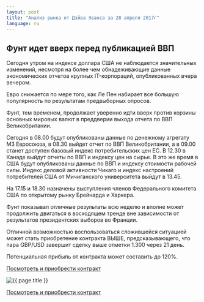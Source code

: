 ```yaml
---
layout: post
title: "Анализ рынка от Дэйва Эванса за 28 апреля 2017г"
language: ru
---
```

##  Фунт идет вверх перед публикацией ВВП

Сегодня утром на индексе доллара США не наблюдается значительных изменений, несмотря на более чем обнадеживающие данные экономических отчетов крупных IT-корпораций, опубликованных вчера вечером.

Евро снижается по мере того, как Ле Пен набирает все большую популярность по результатам предвыборных опросов.

Фунт, тем временем, продолжает уверенно идти вверх против корзины основных мировых валют в преддверии выхода отчета по ВВП Великобритании.

Сегодня в 08.00 будут опубликованы данные по денежному агрегату М3 Евросоюза, в 08.30 выйдет отчет по ВВП Великобритании, а в 09.00 станет доступен базовый индекс потребительских цен ЕС.
В 12.30 в Канаде выйдут отчеты по ВВП и индексу цен на сырье. В это же время в США будут опубликованы данные по ВВП и индексу стоимости рабочей силы. Индекс деловой активности Чикаго и индекс настроений потребителей США от Мичиганского университета выйдут в 13.45.

На 17.15 и 18.30 назначены выступления членов Федерального комитета США по открытому рынку Брейнарда и Харкера.

Фунт показывал отличные результаты всю неделю и вполне может продолжить двигаться в восходящем тренде вне зависимости от результатов президентских выборов во Франции.

Отличной возможностью воспользоваться сложившейся ситуацией может стать приобретение контракта ВЫШЕ, предсказывающего, что пара GBP/USD завершит сделку выше отметки 1.300 через 21 день. 

Потенциальная прибыль от контракта может составить до 120%.

<a href="http://record.binary.com/_bivVDfg8lHux76XffYA0JmNd7ZgqdRLk/1/?market=forex&underlying=frxGBPUSD&formname=higherlower&duration_amount=21&duration_units=d&amount=10&amount_type=payout&expiry_type=duration&barrier=1.3&s=1&t=X9pyf1MEMqqvLMkrIRcZaJ0co5lt24DG" target="_blank">Посмотреть и приобрести контракт</a>

<img src="{{ site.url }}/images/ru-28-apr-17.png" alt="{{ page.title }}"  title="{{ page.title }}">

<a href="%LINK%%?https://www.binary.com/d/trade.cgi?market=forex&underlying=frxGBPUSD&formname=higherlower&duration_amount=21&duration_units=d&amount=10&amount_type=payout&expiry_type=duration&barrier=1.3&s=1&t=X9pyf1MEMqqvLMkrIRcZaJ0co5lt24DG" target="_blank">Посмотреть и приобрести контракт</a>